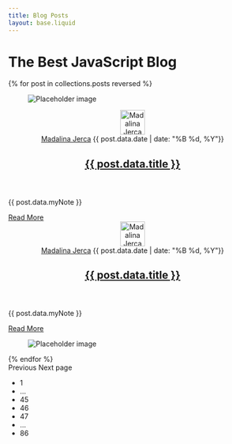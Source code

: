 ```yaml
---
title: Blog Posts
layout: base.liquid
---
```


<link rel="stylesheet" href="/css/blog.css">
<h1 class="title blog-title">The Best JavaScript Blog</h1>
<div class="container">
<div class="columns is-flex-wrap-wrap px-5">

<div class="column is-half mb-4 p-4">
{% for post in collections.posts reversed %}
<article>
    <div class="card-image">
        <figure class="image is-4by3">
            <img src="/img/card-image.jpg" alt="Placeholder image">
        </figure>
    </div>
    <div class="blog-entry">
        <header class="entry-header">
            <div class="entry-meta is-flex">
                <div class="byline"> 
                    <img src="/img/madi.png" class="profile_image pt-1" height="50" width="50" alt="Madalina Jerca">
                </div>
                <div class="date-links is-flex is-flex-direction-column ml-4">    
                    <span class="author">
                        <a href="pages/profile-madalina.html">Madalina Jerca</a>
                    </span>                    
                    <time class="entry-date published">{{ post.data.date | date: "%B %d, %Y"}}</time>
                </div>
            </div>
            <h2 class="entry-title mt-4"><a href="" rel="bookmark">{{ post.data.title }}</a></h2>
        </header>
        <div class="entry-content">
            <p>{{ post.data.myNote }}</p>
        </div>
        <footer class="entry-footer row">
            <div class="read-more col-md-6">
                <a href="">Read More</a>
            </div>
        </footer>
    </div>
</article>
<article>
    <div class="blog-entry">
        <header class="entry-header">
            <div class="entry-meta is-flex">
                <div class="byline"> 
                    <img src="/img/madi.png" class="profile_image pt-1" height="50" width="50" alt="Madalina Jerca">
                </div>
                <div class="date-links is-flex is-flex-direction-column ml-4">    
                    <span class="author">
                        <a href="pages/profile-madalina.html">Madalina Jerca</a>
                    </span>                    
                    <time class="entry-date published">{{ post.data.date | date: "%B %d, %Y"}}</time>
                </div>
            </div>
            <h2 class="entry-title mt-4"><a href="" rel="bookmark">{{ post.data.title }}</a></h2>
        </header>
        <div class="entry-content">
            <p>{{ post.data.myNote }}</p>
        </div>
        <footer class="entry-footer row">
            <div class="read-more col-md-6">
                <a href="">Read More</a>
            </div>
        </footer>
    </div>
    <div class="card-image">
        <figure class="image is-4by3">
            <img src="/img/card-image.jpg" alt="Placeholder image">
        </figure>
    </div>
</article>
{% endfor %}
</div>
</div>
</div>

<nav class="pagination is-centered" role="navigation" aria-label="pagination">
  <a class="pagination-previous">Previous</a>
  <a class="pagination-next">Next page</a>
  <ul class="pagination-list">
    <li><a class="pagination-link" aria-label="Goto page 1">1</a></li>
    <li><span class="pagination-ellipsis">&hellip;</span></li>
    <li><a class="pagination-link" aria-label="Goto page 45">45</a></li>
    <li><a class="pagination-link is-current" aria-label="Page 46" aria-current="page">46</a></li>
    <li><a class="pagination-link" aria-label="Goto page 47">47</a></li>
    <li><span class="pagination-ellipsis">&hellip;</span></li>
    <li><a class="pagination-link" aria-label="Goto page 86">86</a></li>
  </ul>
</nav>

<!-- V1 -->
<!-- <section class="section">
<div class="container">  
{% for post in collections.posts reversed %}
<a href="{{ post.url }}">
<hr>
<h2>{{ post.data.title }}</h2>
<time>{{ post.data.date | date: "%B %d, %Y" }}</time>
<p>{{ post.data.myNote }}</p>
</a>
{% endfor %}
</div>
</section> -->

<!-- V2 -->
<!-- <link rel="stylesheet" href="/css/blog.css"> 
<div class="container" tabindex="-1">
{% for post in collections.posts reversed %}
<div class="row">
<main class="site-main col-lg-10 offset-lg-1 col-md-12">
    <div class="row">
        <article class="col-xl-6 col-lg-12">
            <div class="blog-entry">
                <header class="entry-header">
                    <div class="categories">
                        <span class="cat-links"><a href="" rel="category tag" class="marketing">Skin</a> <a
                                href="" rel="category tag">Makeup</a></span> <span class="posted-on"><time
                                class="entry-date published">{{ post.data.date | date: "%B %d, %Y" }}</time></span>
                    </div>
                    <h2 class="entry-title"><a href="" rel="bookmark">{{ post.data.title }}</a></h2>
                    <div class="entry-meta">
                        <span class="byline"> <img src="/img/madi.png" class="profile_image" height="40"
                                width="40" alt="Madalina Jerca">By <span class="author"><a
                                    href="pages/profile-madalina.html">Madalina Jerca</a></span>
                        </span>
                    </div>
                </header>
                <div class="entry-content">
                    <p>{{ post.data.myNote }}</p>
                </div>
                <footer class="entry-footer row">
                    <div class="read-more col-md-6">
                        <a href="">Read More <img
                                src="https://sparktoro.com/blog/wp-content/themes/sparktoro-v2/img/read-more-arrow.svg"
                                height="8" width="10"></a>
                    </div>
                </footer>
            </div>
        </article>
    </div>    
</main>
</div>
{% endfor %}

<div class="row ">
<div class="col-sm-8 offset-sm-2 ">
    <nav aria-label="Page navigation ">
        <ul class="pagination ">
            <li class="active page-item "><a href=" " class="page-link ">1</a>
            </li>
            <li class="page-item "><a href=" " class="page-link ">2</a>
            </li>
            <li class="page-item "><a href=" " class="page-link ">3</a>
            </li>
        </ul>
    </nav>
</div>
</div>
</div>
</div> -->